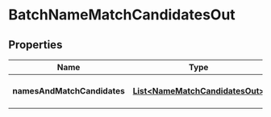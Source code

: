 
# BatchNameMatchCandidatesOut

## Properties
Name | Type | Description | Notes
------------ | ------------- | ------------- | -------------
**namesAndMatchCandidates** | [**List&lt;NameMatchCandidatesOut&gt;**](NameMatchCandidatesOut.md) | Classified matched names |  [optional]



